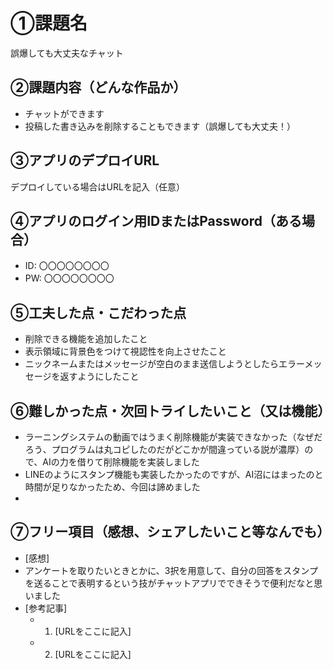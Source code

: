# ①課題名
誤爆しても大丈夫なチャット

## ②課題内容（どんな作品か）
- チャットができます
- 投稿した書き込みを削除することもできます（誤爆しても大丈夫！）

## ③アプリのデプロイURL
デプロイしている場合はURLを記入（任意）

## ④アプリのログイン用IDまたはPassword（ある場合）
- ID: 〇〇〇〇〇〇〇〇
- PW: 〇〇〇〇〇〇〇〇

## ⑤工夫した点・こだわった点
- 削除できる機能を追加したこと
- 表示領域に背景色をつけて視認性を向上させたこと
- ニックネームまたはメッセージが空白のまま送信しようとしたらエラーメッセージを返すようにしたこと

## ⑥難しかった点・次回トライしたいこと（又は機能）
- ラーニングシステムの動画ではうまく削除機能が実装できなかった（なぜだろう、プログラムは丸コピしたのだがどこかが間違っている説が濃厚）ので、AIの力を借りて削除機能を実装しました
- LINEのようにスタンプ機能も実装したかったのですが、AI沼にはまったのと時間が足りなかったため、今回は諦めました
- 

## ⑦フリー項目（感想、シェアしたいこと等なんでも）
- [感想]
- アンケートを取りたいときとかに、3択を用意して、自分の回答をスタンプを送ることで表明するという技がチャットアプリでできそうで便利だなと思いました
- [参考記事]
  - 1. [URLをここに記入]
  - 2. [URLをここに記入]